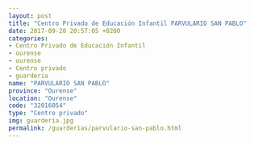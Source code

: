 ```yaml
---
layout: post
title: "Centro Privado de Educación Infantil PARVULARIO SAN PABLO"
date: 2017-09-20 20:57:05 +0200
categories:
- Centro Privado de Educación Infantil
- ourense
- ourense
- Centro privado
- guarderia
name: "PARVULARIO SAN PABLO"
province: "Ourense"
location: "Ourense"
code: "32016054"
type: "Centro privado"
img: guarderia.jpg
permalink: /guarderias/parvulario-san-pablo.html
---
```

